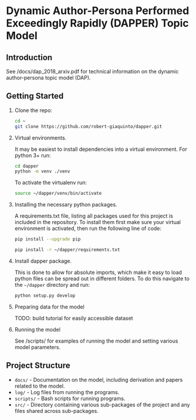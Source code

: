 # Dynamic Author-Persona Performed Exceedingly Rapidly (DAPPER) Topic Model #


## Introduction ##
See /docs/dap_2018_arxiv.pdf for technical information on the dynamic author-persona topic model (DAP).

## Getting Started ##
1. Clone the repo:

   ```bash
   cd ~
   git clone https://github.com/robert-giaquinto/dapper.git
   ```

2. Virtual environments.

    It may be easiest to install dependencies into a virtual environment. For python 3+ run:

   ```bash
   cd dapper
   python -m venv ./venv
   ```

   To activate the virtualenv run:

   ```bash
   source ~/dapper/venv/bin/activate
   ```

3. Installing the necessary python packages.

   A requirements.txt file, listing all packages used for this project is included in the repository. To install them first make sure your virtual environment is activated, then run the following line of code:

   ```bash
   pip install --upgrade pip
   ```
   ```bash
   pip install -r ~/dapper/requirements.txt
   ```

4. Install dapper package.

    This is done to allow for absolute imports, which make it easy to load python files can be spread out in different folders. To do this navigate to the `~/dapper` directory and run:

   ```bash
   python setup.py develop
   ```

5. Preparing data for the model

   TODO: build tutorial for easily accessible dataset

6. Running the model

   See /scripts/ for examples of running the model and setting various model parameters.

## Project Structure ##
* `docs/` - Documentation on the model, including derivation and papers related to the model.
* `log/` - Log files from running the programs.
* `scripts/` - Bash scripts for running programs.
* `src/` - Directory containing various sub-packages of the project and any files shared across sub-packages.
